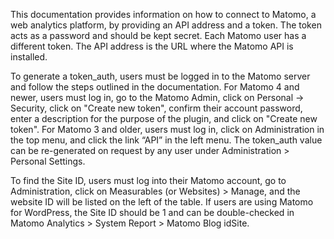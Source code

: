 This documentation provides information on how to connect to Matomo, a web analytics platform, by providing an API address and a token. The token acts as a password and should be kept secret. Each Matomo user has a different token. The API address is the URL where the Matomo API is installed. 

To generate a token_auth, users must be logged in to the Matomo server and follow the steps outlined in the documentation. For Matomo 4 and newer, users must log in, go to the Matomo Admin, click on Personal -> Security, click on "Create new token", confirm their account password, enter a description for the purpose of the plugin, and click on "Create new token". For Matomo 3 and older, users must log in, click on Administration in the top menu, and click the link “API” in the left menu. The token_auth value can be re-generated on request by any user under Administration > Personal Settings.

To find the Site ID, users must log into their Matomo account, go to Administration, click on Measurables (or Websites) > Manage, and the website ID will be listed on the left of the table. If users are using Matomo for WordPress, the Site ID should be 1 and can be double-checked in Matomo Analytics > System Report > Matomo Blog idSite.